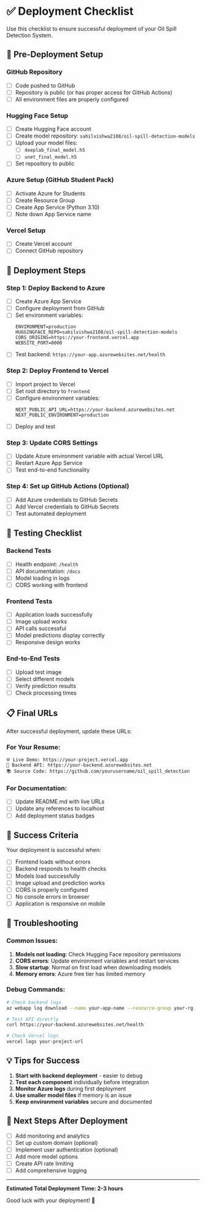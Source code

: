 # ✅ Deployment Checklist

Use this checklist to ensure successful deployment of your Oil Spill Detection System.

## 🎯 Pre-Deployment Setup

### GitHub Repository
- [ ] Code pushed to GitHub
- [ ] Repository is public (or has proper access for GitHub Actions)
- [ ] All environment files are properly configured

### Hugging Face Setup
- [ ] Create Hugging Face account
- [ ] Create model repository: `sahilvishwa2108/oil-spill-detection-models`
- [ ] Upload your model files:
  - [ ] `deeplab_final_model.h5`
  - [ ] `unet_final_model.h5`
- [ ] Set repository to public

### Azure Setup (GitHub Student Pack)
- [ ] Activate Azure for Students
- [ ] Create Resource Group
- [ ] Create App Service (Python 3.10)
- [ ] Note down App Service name

### Vercel Setup
- [ ] Create Vercel account
- [ ] Connect GitHub repository

## 🚀 Deployment Steps

### Step 1: Deploy Backend to Azure
- [ ] Create Azure App Service
- [ ] Configure deployment from GitHub
- [ ] Set environment variables:
  ```
  ENVIRONMENT=production
  HUGGINGFACE_REPO=sahilvishwa2108/oil-spill-detection-models
  CORS_ORIGINS=https://your-frontend.vercel.app
  WEBSITE_PORT=8000
  ```
- [ ] Test backend: `https://your-app.azurewebsites.net/health`

### Step 2: Deploy Frontend to Vercel
- [ ] Import project to Vercel
- [ ] Set root directory to `frontend`
- [ ] Configure environment variables:
  ```
  NEXT_PUBLIC_API_URL=https://your-backend.azurewebsites.net
  NEXT_PUBLIC_ENVIRONMENT=production
  ```
- [ ] Deploy and test

### Step 3: Update CORS Settings
- [ ] Update Azure environment variable with actual Vercel URL
- [ ] Restart Azure App Service
- [ ] Test end-to-end functionality

### Step 4: Set up GitHub Actions (Optional)
- [ ] Add Azure credentials to GitHub Secrets
- [ ] Add Vercel credentials to GitHub Secrets
- [ ] Test automated deployment

## 🧪 Testing Checklist

### Backend Tests
- [ ] Health endpoint: `/health`
- [ ] API documentation: `/docs`
- [ ] Model loading in logs
- [ ] CORS working with frontend

### Frontend Tests
- [ ] Application loads successfully
- [ ] Image upload works
- [ ] API calls successful
- [ ] Model predictions display correctly
- [ ] Responsive design works

### End-to-End Tests
- [ ] Upload test image
- [ ] Select different models
- [ ] Verify prediction results
- [ ] Check processing times

## 📋 Final URLs

After successful deployment, update these URLs:

### For Your Resume:
```
🌐 Live Demo: https://your-project.vercel.app
🔧 Backend API: https://your-backend.azurewebsites.net
📚 Source Code: https://github.com/yourusername/oil_spill_detection
```

### For Documentation:
- [ ] Update README.md with live URLs
- [ ] Update any references to localhost
- [ ] Add deployment status badges

## 🎉 Success Criteria

Your deployment is successful when:
- [ ] Frontend loads without errors
- [ ] Backend responds to health checks
- [ ] Models load successfully
- [ ] Image upload and prediction works
- [ ] CORS is properly configured
- [ ] No console errors in browser
- [ ] Application is responsive on mobile

## 🔧 Troubleshooting

### Common Issues:
1. **Models not loading**: Check Hugging Face repository permissions
2. **CORS errors**: Update environment variables and restart services
3. **Slow startup**: Normal on first load when downloading models
4. **Memory errors**: Azure free tier has limited memory

### Debug Commands:
```bash
# Check backend logs
az webapp log download --name your-app-name --resource-group your-rg

# Test API directly
curl https://your-backend.azurewebsites.net/health

# Check Vercel logs
vercel logs your-project-url
```

## 💡 Tips for Success

1. **Start with backend deployment** - easier to debug
2. **Test each component** individually before integration
3. **Monitor Azure logs** during first deployment
4. **Use smaller model files** if memory is an issue
5. **Keep environment variables** secure and documented

## 🎯 Next Steps After Deployment

- [ ] Add monitoring and analytics
- [ ] Set up custom domain (optional)
- [ ] Implement user authentication (optional)
- [ ] Add more model options
- [ ] Create API rate limiting
- [ ] Add comprehensive logging

---

**Estimated Total Deployment Time: 2-3 hours**

Good luck with your deployment! 🚀
